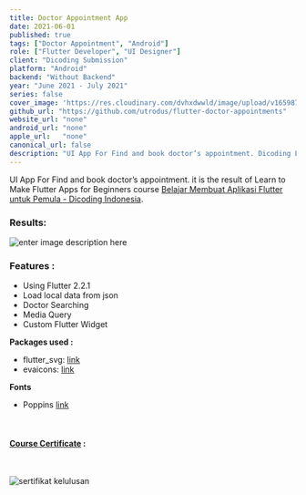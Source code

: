 ```yaml
---
title: Doctor Appointment App 
date: 2021-06-01
published: true
tags: ["Doctor Appointment", "Android"]
role: ["Flutter Developer", "UI Designer"]
client: "Dicoding Submission"
platform: "Android" 
backend: "Without Backend"
year: "June 2021 - July 2021"
series: false
cover_image: 'https://res.cloudinary.com/dvhxdwwld/image/upload/v1659877154/doctor_appointment_cover_hpyck5.jpg'
github_url: "https://github.com/utrodus/flutter-doctor-appointments"
website_url: "none"
android_url: "none"
apple_url:   "none"
canonical_url: false
description: "UI App For Find and book doctor’s appointment. Dicoding Learn to Make Flutter Apps For Beginner Course."
---
```



UI App For Find and book doctor’s appointment. it is the result of Learn to Make Flutter Apps for Beginners course [Belajar Membuat Aplikasi Flutter untuk Pemula - Dicoding Indonesia](https://www.dicoding.com/academies/159).

### Results:
![enter image description here](https://media.giphy.com/media/53zeIyPdnbCSqHSEX8/giphy.gif)

### Features : 
- Using Flutter 2.2.1
- Load local data from json
- Doctor Searching
- Media Query
- Custom Flutter Widget

**Packages used :**
- flutter_svg: [link](https://pub.dev/packages/flutter_svg)
- evaicons: [link](https://pub.dev/packages/eva_icons_flutter)

**Fonts**

- Poppins [link](https://fonts.google.com/specimen/Poppins)



<br>

#### [Course Certificate](https://www.dicoding.com/certificates/1OP8L5YN8ZQK) : 

<br>

![sertifikat kelulusan](https://i.ibb.co/5Y0wxQx/Screenshot-1.png)

